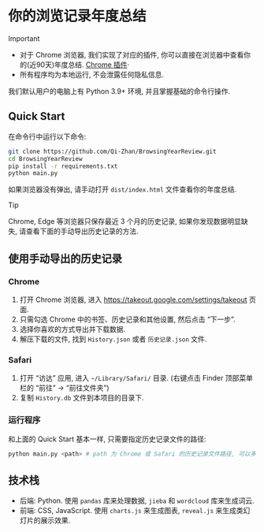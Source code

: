 # 你的浏览记录年度总结

> [!IMPORTANT]
> - 对于 Chrome 浏览器, 我们实现了对应的插件, 你可以直接在浏览器中查看你的(近90天)年度总结. [Chrome 插件](https://chromewebstore.google.com/detail/浏览记录年度总结/cajegnmfgehjccfjlekbmmgcibbkocnm?authuser=0&hl=zh-CN&pli=1)·
> - 所有程序均为本地运行, 不会泄露任何隐私信息.

我们默认用户的电脑上有 Python 3.9+ 环境, 并且掌握基础的命令行操作.

## Quick Start

在命令行中运行以下命令:

```bash
git clone https://github.com/Qi-Zhan/BrowsingYearReview.git
cd BrowsingYearReview
pip install -r requirements.txt
python main.py
```

如果浏览器没有弹出, 请手动打开 `dist/index.html` 文件查看你的年度总结.

> [!TIP]
> Chrome, Edge 等浏览器只保存最近 3 个月的历史记录, 如果你发现数据明显缺失, 请查看下面的手动导出历史记录的方法.

## 使用手动导出的历史记录

### Chrome

1. 打开 Chrome 浏览器, 进入 <https://takeout.google.com/settings/takeout> 页面.
2. 只需勾选 Chrome 中的书签、历史记录和其他设置, 然后点击 “下一步”.
3. 选择你喜欢的方式导出并下载数据.
4. 解压下载的文件, 找到 `History.json` 或者 `历史记录.json` 文件.

### Safari

1. 打开 “访达” 应用, 进入 `~/Library/Safari/` 目录. (右键点击 Finder 顶部菜单栏的 “前往” -> “前往文件夹”)
2. 复制 `History.db` 文件到本项目的目录下.


### 运行程序

和上面的 Quick Start 基本一样, 只需要指定历史记录文件的路径:

```bash
python main.py <path> # path 为 Chrome 或 Safari 的历史记录文件路径, 可以多个
```

## 技术栈

- 后端: Python. 使用 `pandas` 库来处理数据, `jieba` 和 `wordcloud` 库来生成词云.
- 前端: CSS, JavaScript. 使用 `charts.js` 来生成图表, `reveal.js` 来生成类幻灯片的展示效果.
